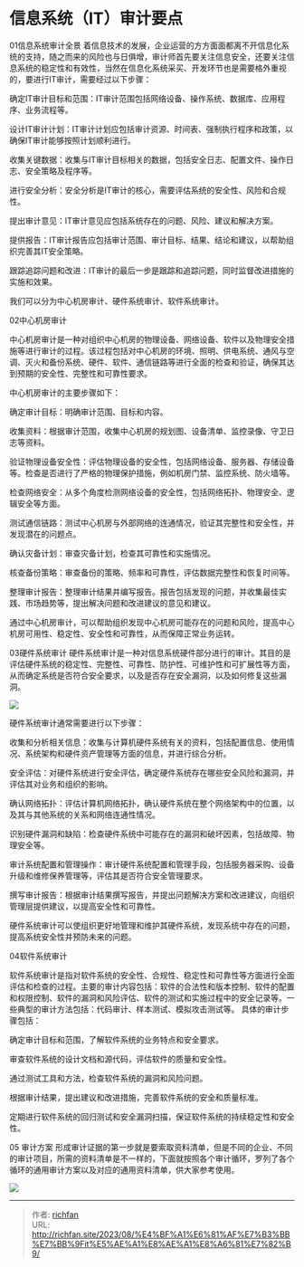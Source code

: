# 信息系统（IT）审计要点

01信息系统审计全景
着信息技术的发展，企业运营的方方面面都离不开信息化系统的支持，随之而来的风险也与日俱增，审计师首先要关注信息安全，还要关注信息系统的稳定性和有效性，当然在信息化系统采买、开发环节也是需要格外重视的，要进行IT审计，需要经过以下步骤：

确定IT审计目标和范围：IT审计范围包括网络设备、操作系统、数据库、应用程序、业务流程等。

设计IT审计计划：IT审计计划应包括审计资源、时间表、强制执行程序和政策，以确保IT审计能够按照计划顺利进行。

收集关键数据：收集与IT审计目标相关的数据，包括安全日志、配置文件、操作日志、安全策略及程序等。

进行安全分析：安全分析是IT审计的核心，需要评估系统的安全性、风险和合规性。

提出审计意见：IT审计意见应包括系统存在的问题、风险、建议和解决方案。

提供报告：IT审计报告应包括审计范围、审计目标、结果、结论和建议，以帮助组织完善其IT安全策略。

跟踪追踪问题和改进：IT审计的最后一步是跟踪和追踪问题，同时监督改进措施的实施和效果。

我们可以分为中心机房审计、硬件系统审计、软件系统审计。

02中心机房审计

中心机房审计是一种对组织中心机房的物理设备、网络设备、软件以及物理安全措施等进行审计的过程。该过程包括对中心机房的环境、照明、供电系统、通风与空调、灭火和备份系统、硬件、软件、通信链路等进行全面的检查和验证，确保其达到预期的安全性、完整性和可靠性要求。


中心机房审计的主要步骤如下：

确定审计目标：明确审计范围、目标和内容。

收集资料：根据审计范围，收集中心机房的规划图、设备清单、监控录像、守卫日志等资料。

验证物理设备安全性：评估物理设备的安全性，包括网络设备、服务器、存储设备等。检查是否进行了严格的物理保护措施，例如机房门禁、监控系统、防火墙等。

检查网络安全：从多个角度检测网络设备的安全性，包括网络拓扑、物理安全、逻辑安全等方面。

测试通信链路：测试中心机房与外部网络的连通情况，验证其完整性和安全性，并发现潜在的问题点。

确认灾备计划：审查灾备计划，检查其可靠性和实施情况。

核查备份策略：审查备份的策略、频率和可靠性，评估数据完整性和恢复时间等。

整理审计报告：整理审计结果并编写报告。报告包括发现的问题，并收集最佳实践、市场趋势等，提出解决问题和改进建议的意见和建议。

通过中心机房审计，可以帮助组织发现中心机房可能存在的问题和风险，提高中心机房可用性、稳定性、安全性和可靠性，从而保障正常业务运转。

03硬件系统审计
硬件系统审计是一种对信息系统硬件部分进行的审计。其目的是评估硬件系统的稳定性、完整性、可靠性、防护性、可维护性和可扩展性等方面，从而确定系统是否符合安全要求，以及是否存在安全漏洞，以及如何修复这些漏洞。

![](https://jsd.cdn.zzko.cn/gh/richffan/img@main/audit/信息系统（IT）审计要点_1.webp)

硬件系统审计通常需要进行以下步骤：

收集和分析相关信息：收集与计算机硬件系统有关的资料，包括配置信息、使用情况、系统架构和硬件资产管理等方面的信息，并进行综合分析。

安全评估：对硬件系统进行安全评估，确定硬件系统存在哪些安全风险和漏洞，并评估其对业务和组织的影响。

确认网络拓扑：评估计算机网络拓扑，确认硬件系统在整个网络架构中的位置，以及其与其他系统的关系和网络连通性情况。

识别硬件漏洞和缺陷：检查硬件系统中可能存在的漏洞和破坏因素，包括故障、物理安全等。

审计系统配置和管理操作：审计硬件系统配置和管理手段，包括服务器采购、设备升级和维修保养管理等，评估其是否符合安全管理要求。

撰写审计报告：根据审计结果撰写报告，并提出问题解决方案和改进建议，向组织管理层提供建议，以提高安全性和可靠性。

硬件系统审计可以使组织更好地管理和维护其硬件系统，发现系统中存在的问题，提高系统安全性并预防未来的问题。

04软件系统审计

软件系统审计是指对软件系统的安全性、合规性、稳定性和可靠性等方面进行全面评估和检查的过程。主要的审计内容包括：软件的合法性和版本控制、软件的配置和权限控制、软件的漏洞和风险评估、软件的测试和实施过程中的安全记录等。一些典型的审计方法包括：代码审计、样本测试、模拟攻击测试等。
具体的审计步骤包括：

确定审计目标和范围，了解软件系统的业务特点和安全要求。

审查软件系统的设计文档和源代码，评估软件的质量和安全性。

通过测试工具和方法，检查软件系统的漏洞和风险问题。

根据审计结果，提出建议和改进措施，完善软件系统的安全和质量标准。

定期进行软件系统的回归测试和安全漏洞扫描，保证软件系统的持续稳定性和安全性。

05 审计方案
形成审计证据的第一步就是要索取资料清单，但是不同的企业、不同的审计项目，所需的资料清单是不一样的，下面就按照各个审计循环，罗列了各个循环的通用审计方案以及对应的通用资料清单，供大家参考使用。

![](https://jsd.cdn.zzko.cn/gh/richffan/img@main/audit/信息系统（IT）审计要点_2.webp)

---

> 作者: [richfan](https://richfan.site/)  
> URL: http://richfan.site/2023/08/%E4%BF%A1%E6%81%AF%E7%B3%BB%E7%BB%9Fit%E5%AE%A1%E8%AE%A1%E8%A6%81%E7%82%B9/  

